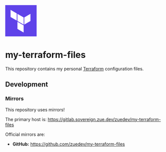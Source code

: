 <img src=".gitlab/repoImage.png" height="100"/>

# my-terraform-files

This repository contains my personal [Terraform](https://www.terraform.io/) configuration files.

## Development

### Mirrors

This repository uses mirrors!

The primary host is: https://gitlab.sovereign.zue.dev/zuedev/my-terraform-files

Official mirrors are:

- **GitHub:** https://github.com/zuedev/my-terraform-files
